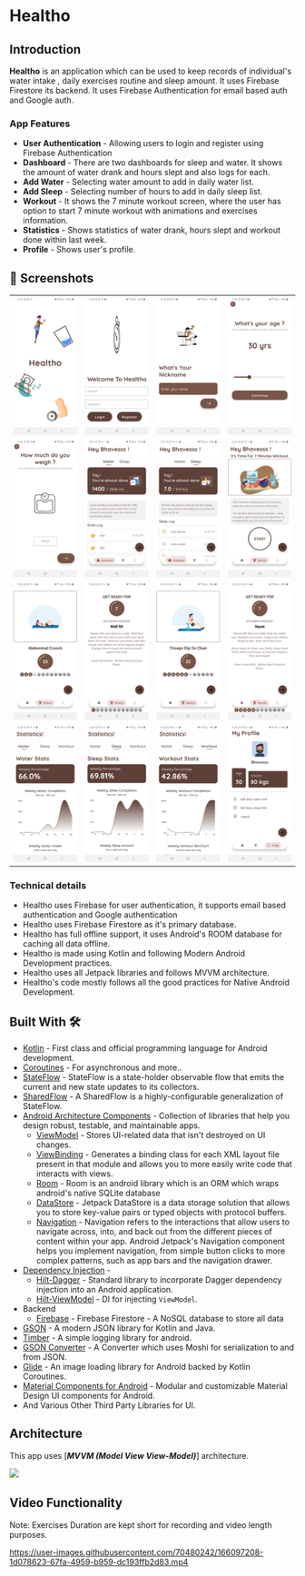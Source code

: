
# **Healtho** 

## Introduction

**Healtho** is an application which can be used to keep records of individual's water intake , daily exercises routine and sleep amount.
It uses Firebase Firestore its backend. It uses Firebase Authentication for email based auth and Google auth. 

### App Features

- **User Authentication** - Allowing users to login and register using Firebase Authentication 
- **Dashboard** - There are two dashboards for sleep and water. It shows the amount of water drank and hours slept and also logs for each.
- **Add Water** - Selecting water amount to add in daily water list.
- **Add Sleep** - Selecting number of hours to add in daily sleep list.
-  **Workout** - It shows the 7 minute workout screen, where the user has option to start 7 minute workout with animations and exercises information.
- **Statistics** - Shows statistics of water drank, hours slept and workout done within last week. 
- **Profile** - Shows user's profile.


## 📸 Screenshots

|||||
|:----------------------------------------:|:-----------------------------------------:|:-----------------------------------------: |:-----------------------------------------: |
| ![](media/splashscreen.jpg) | ![](media/loginscreen.jpg) | ![](media/nicknamescreen.jpg) | ![](media/agescreen.jpg) |
| ![](media/weightscreen.jpg) |  ![](media/waterscreen.jpg)  | ![](media/sleepscreen.jpg) | ![](media/workoutscreen.jpg)    | 
| ![](media/exercise1screen.jpg) | ![](media/exercise2screen.jpg)    | ![](media/exercise3screen.jpg)      | ![](media/exercise4screen.jpg) |
| ![](media/waterstatsscreen.jpg)  |    ![](media/sleepstatsscreen.jpg)    | ![](media/workoutstatsscreen.jpg)        | ![](media/profilescreen.jpg) |



### Technical details 

- Healtho uses Firebase for user authentication, it supports email based authentication and Google authentication
- Healtho uses Firebase Firestore as it's primary database.
- Healtho has full offline support, it uses Android's ROOM database for caching all data offline.
- Healtho is made using Kotlin and following Modern Android Development practices.
- Healtho uses all Jetpack libraries and follows MVVM architecture.
- Healtho's code mostly follows all the good practices for Native Android Development.


## Built With 🛠
- [Kotlin](https://kotlinlang.org/) - First class and official programming language for Android development.
- [Coroutines](https://kotlinlang.org/docs/reference/coroutines-overview.html) - For asynchronous and more..
 - [StateFlow](https://developer.android.com/kotlin/flow/stateflow-and-sharedflow) - StateFlow is a state-holder observable flow that emits the current and new state updates to its collectors.
 - [SharedFlow](https://developer.android.com/kotlin/flow/stateflow-and-sharedflow) - A SharedFlow is a highly-configurable generalization of StateFlow.
- [Android Architecture Components](https://developer.android.com/topic/libraries/architecture) - Collection of libraries that help you design robust, testable, and maintainable apps.
  - [ViewModel](https://developer.android.com/topic/libraries/architecture/viewmodel) - Stores UI-related data that isn't destroyed on UI changes. 
  - [ViewBinding](https://developer.android.com/topic/libraries/view-binding) - Generates a binding class for each XML layout file present in that module and allows you to more easily write code that interacts with views.
  - [Room](https://developer.android.com/training/data-storage/room) - Room is an android library which is an ORM which wraps android's native SQLite database
  - [DataStore](https://developer.android.com/topic/libraries/architecture/datastore) - Jetpack DataStore is a data storage solution that allows you to store key-value pairs or typed objects with protocol buffers.
  - [Navigation](https://developer.android.com/guide/navigation) - Navigation refers to the interactions that allow users to navigate across, into, and back out from the different pieces of content within your app. Android Jetpack's Navigation component helps you implement navigation, from simple button clicks to more complex patterns, such as app bars and the navigation drawer. 
- [Dependency Injection](https://developer.android.com/training/dependency-injection) - 
  - [Hilt-Dagger](https://dagger.dev/hilt/) - Standard library to incorporate Dagger dependency injection into an Android application.
  - [Hilt-ViewModel](https://developer.android.com/training/dependency-injection/hilt-jetpack) - DI for injecting `ViewModel`.
- Backend
  - [Firebase](https://firebase.google.com) - Firebase Firestore - A NoSQL database to store all data
- [GSON](https://github.com/google/gson) - A modern JSON library for Kotlin and Java.
- [Timber](https://github.com/JakeWharton/timber) - A simple logging library for android.
- [GSON Converter](https://github.com/square/retrofit/tree/master/retrofit-converters/gson) - A Converter which uses Moshi for serialization to and from JSON.
- [Glide](https://github.com/bumptech/glide) - An image loading library for Android backed by Kotlin Coroutines.
- [Material Components for Android](https://github.com/material-components/material-components-android) - Modular and customizable Material Design UI components for Android.
- And Various Other Third Party Libraries for UI. 
## Architecture
This app uses [***MVVM (Model View View-Model)***] architecture.

![](https://developer.android.com/topic/libraries/architecture/images/final-architecture.png)

## Video Functionality
Note: Exercises Duration are kept short for recording and video length purposes.




https://user-images.githubusercontent.com/70480242/166097208-1d078623-67fa-4959-b959-dc193ffb2d83.mp4

